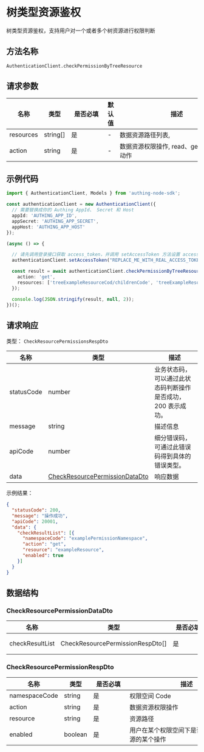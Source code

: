 # 树类型资源鉴权

<!--
  警告⚠️：
  不要直接修改该文档，
  https://github.com/Authing/authing-docs-factory
  使用该项目进行生成
-->

<LastUpdated />

树类型资源鉴权，支持用户对一个或者多个树资源进行权限判断

## 方法名称

`AuthenticationClient.checkPermissionByTreeResource`

## 请求参数

| 名称        | 类型       | <div style="width:80px">是否必填</div> | 默认值 | <div style="width:300px">描述</div> | <div style="width:200px"></div>示例值</div> |
|-----------|----------|------------------------------------|-----|-----------------------------------|------------------------------------------|
| resources | string[] | 是                                  | -   | 数据资源路径列表,                         | `["exampleResource"]`                    |
| action    | string   | 是                                  | -   | 数据资源权限操作, read、get、write 等动作      | `get`                                    |




## 示例代码

```ts
import { AuthenticationClient, Models } from 'authing-node-sdk';

const authenticationClient = new AuthenticationClient({
  // 需要替换成你的 Authing AppId、 Secret 和 Host
  appId: 'AUTHING_APP_ID',
  appSecret: 'AUTHING_APP_SECRET',
  appHost: 'AUTHING_APP_HOST'
});

(async () => {

  // 请先调用登录接口获取 access_token，并调用 setAccessToken 方法设置 access_token
  authenticationClient.setAccessToken("REPLACE_ME_WITH_REAL_ACCESS_TOKEN");

  const result = await authenticationClient.checkPermissionByTreeResource({
    action: 'get',
    resources: ['treeExampleResourceCod/childrenCode', 'treeExampleResourceCod/childrenCode/childrenCode1']
  });

  console.log(JSON.stringify(result, null, 2));
})();

```




## 请求响应

类型： `CheckResourcePermissionsRespDto`

| 名称         | 类型                                                                           | 描述                               |
|------------|------------------------------------------------------------------------------|----------------------------------|
| statusCode | number                                                                       | 业务状态码，可以通过此状态码判断操作是否成功，200 表示成功。 |
| message    | string                                                                       | 描述信息                             |
| apiCode    | number                                                                       | 细分错误码，可通过此错误码得到具体的错误类型。          |
| data       | <a href="#CheckResourcePermissionDataDto">CheckResourcePermissionDataDto</a> | 响应数据                             |



示例结果：

```json
{
  "statusCode": 200,
  "message": "操作成功",
  "apiCode": 20001,
  "data": {
    "checkResultList": [{
      "namespaceCode": "examplePermissionNamespace",
      "action": "get",
      "resource": "exampleResource",
      "enabled": true
    }]
  }
}
```

## 数据结构


### <a id="CheckResourcePermissionDataDto"></a> CheckResourcePermissionDataDto

| 名称              | 类型                               | <div style="width:80px">是否必填</div> | <div style="width:300px">描述</div>                                                         | <div style="width:200px">示例值</div> |
|-----------------|----------------------------------|------------------------------------|-------------------------------------------------------------------------------------------|------------------------------------|
| checkResultList | CheckResourcePermissionRespDto[] | 是                                  | 检查结果列表 嵌套类型：<a href="#CheckResourcePermissionRespDto">CheckResourcePermissionRespDto</a>。 |                                    |


### <a id="CheckResourcePermissionRespDto"></a> CheckResourcePermissionRespDto

| 名称            | 类型      | <div style="width:80px">是否必填</div> | <div style="width:300px">描述</div> | <div style="width:200px">示例值</div> |
|---------------|---------|------------------------------------|-----------------------------------|------------------------------------|
| namespaceCode | string  | 是                                  | 权限空间 Code                         | `examplePermissionNamespace`       |
| action        | string  | 是                                  | 数据资源权限操作                          | `get`                              |
| resource      | string  | 是                                  | 资源路径                              | `exampleResource`                  |
| enabled       | boolean | 是                                  | 用户在某个权限空间下是否具有该数据资源的某个操作          | `true`                             |


